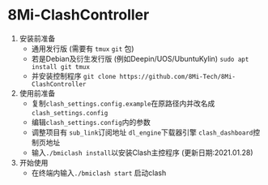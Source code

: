 # 8Mi-ClashController

1. 安装前准备
	- 通用发行版 (需要有 `tmux` `git` 包)
	- 若是Debian及衍生发行版 (例如Deepin/UOS/UbuntuKylin)
`sudo apt install git tmux`
	- 并安装控制程序 `git clone https://github.com/8Mi-Tech/8Mi-ClashController`
2. 使用前准备
	- 复制`clash_settings.config.example`在原路径内并改名成`clash_settings.config`
	- 编辑`clash_settings.config`内的参数
	- 调整项目有 `sub_link`订阅地址 `dl_engine`下载器引擎 `clash_dashboard`控制页地址
	- 输入`./bmiclash install`以安装Clash主控程序 (更新日期:2021.01.28)
3. 开始使用
	- 在终端内输入`./bmiclash start` 启动clash
